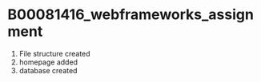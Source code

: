 # B00081416_webframeworks_assignment

1. File structure created
2. homepage added
3. database created